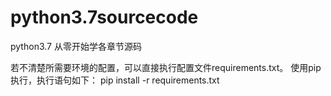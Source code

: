 # python3.7sourcecode
python3.7 从零开始学各章节源码

若不清楚所需要环境的配置，可以直接执行配置文件requirements.txt。
使用pip执行，执行语句如下：
pip install -r requirements.txt